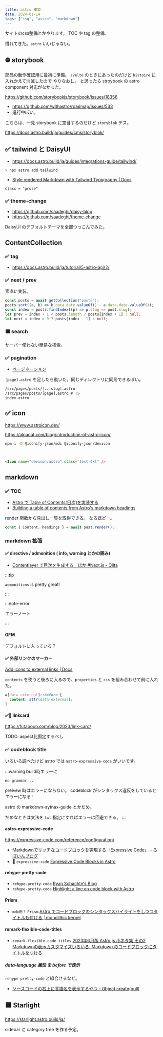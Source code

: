 ```yaml
---
title: astro 構築
date: 2024-01-14
tags: ["ssg", "astro", "markdown"]
---
```


サイトのcss整備とかやります。
TOC や tag の整備。

慣れてきた。`astro` いいじゃない。

## ⛔ storybook

部品の動作確認用に最初に準備。
`svelte` のときにあったのだけど `histoire` に入れかえて消滅したので やりなおし。
と思ったら stroybook の astro component 対応がなかった。

https://github.com/storybookjs/storybook/issues/18356

- https://github.com/withastro/roadmap/issues/533
- 進行中ぽい。

こちらは、一見 storybook に空目するのだけど `storyblok` デス。

https://docs.astro.build/ja/guides/cms/storyblok/

## ✅ tailwind と DaisyUI

- https://docs.astro.build/ja/guides/integrations-guide/tailwind/

```sh
> npx astro add tailwind
```

- [Style rendered Markdown with Tailwind Typography | Docs](https://docs.astro.build/en/recipes/tailwind-rendered-markdown/)

`class = "prose"`

### ✅ theme-change

- https://github.com/saadeghi/daisy-blog
- https://github.com/saadeghi/theme-change

DaisyUI のデフォルトテーマを全部つっこんでみた。

## ContentCollection

### ✅ tag

- https://docs.astro.build/ja/tutorial/5-astro-api/2/

### ✅ next / prev

素直に実装。

```ts title="タイトルだよー"
const posts = await getCollection("posts");
posts.sort((a, b) => b.data.date.valueOf() - a.data.date.valueOf());
const index = posts.findIndex((p) => p.slug == post.slug);
let prev = index + 1 < posts.length ? posts[index + 1] : null;
let next = index > 0 ? posts[index - 1] : null;
```

### 🟩 search

サーバー使わない簡易な検索。

### ✅ pagination

- [ページネーション](https://docs.astro.build/ja/core-concepts/routing/#%E3%83%9A%E3%83%BC%E3%82%B8%E3%83%8D%E3%83%BC%E3%82%B7%E3%83%A7%E3%83%B3)

`[page].astro` を足したら動いた。同じディレクトリに同居できるぽい。

```txt
/src/pages/posts/[...slug].astro
/src/pages/posts/[page].astro # 👈
index.astro
```

## ✅ icon

https://www.astroicon.dev/

https://alpacat.com/blog/introduction-of-astro-icon/

```sh
npm i -D @iconify-json/mdi @iconify-json/devicon
```

<br/>

```html title="mdx で Icon !"
<Icon name="devicon:astro" class="text-4xl" />
```

## markdown

### ✅ TOC

- [Astro で Table of Contents(目次)を実装する](https://egashira.dev/blog/astrojs-toc)
- [Building a table of contents from Astro&#39;s markdown headings](https://kld.dev/building-table-of-contents/)

render 関数から見出し一覧を取得できる。
なるほどー。

```ts
const { Content, headings } = await post.render();
```

### markdown 拡張

#### ✅ directive / admonition ( info, warning とかの囲み)

- [Contentlayer で目次を生成する　ほか #Next.js - Qiita](https://qiita.com/kedama-t/items/091ea23b8ae7f73595da)

:::tip

`admonitions` is pretty great!

:::

:::note-error

エラーノート

:::

#### GFM

デフォルトに入っている？

#### ✅ 外部リンクのマーカー

[Add icons to external links | Docs](https://docs.astro.build/en/recipes/external-links/)

`contents` を使うと後ろに入るので、`properties` と `css` を組み合わせて前に入れた。

```css title="css で前へ"
a[data-external]::before {
  content: attr(data-external);
}
```

#### ✅🚧 linkcard

https://futabooo.com/blog/2023/link-card/

TODO: aspect比固定するべし

### ✅ codeblock title

いろいろ調べたけど astro では `astro-expressive-code` がいいです。

:::warning build時エラーに

`no grammar...`

preivew 時はエラーにならない。
codeblock がシンタックス違反をしているとエラーになる！

astro の markdown-sytnax-guide とかだめ。

だめなときは文法を `txt` 指定にすればエラーは回避できる。
:::

#### astro-expressive-code

https://expressive-code.com/reference/configuration/

- [Markdownでリッチなコードブロックを実現する「Expressive Code」 - ろぼいんブログ](https://roboin.io/article/2023/12/16/how-to-use-expressive-code-in-markdown-and-astro/)
- 👀 `expressive-code` [Expressive Code Blocks in Astro](https://scottwillsey.com/astro-expressive-code/)

#### rehype-pretty-code

- `rehype-pretty-code` [Ryan Schachte&#39;s Blog](https://ryan-schachte.com/blog/fun_with_code_blocks/)
- `rehype-pretty-code` [Highlight a line on code block with Astro](https://sat0shi.dev/posts/highlight-line-on-codeblock-with-astro/)

#### Prism

- `mdx用？` `Prism` [Astro でコードブロックのシンタックスハイライトをしつつタイトルも付ける | monolithic kernel](https://blog.mono0x.net/2023/07/10/astro-syntax-highlight-with-title/)

#### remark-flexible-code-titles

- `remark-flexible-code-titles` [2023年6月版 Astro.js 小ネタ集 その2 Markdownの表示カスタマイズいろいろ. Markdown のコードブロックにタイトルをつける](https://zenn.dev/asopitech/articles/20230604-012854_1#3.-markdown-%E3%81%AE%E3%82%B3%E3%83%BC%E3%83%89%E3%83%96%E3%83%AD%E3%83%83%E3%82%AF%E3%81%AB%E3%82%BF%E3%82%A4%E3%83%88%E3%83%AB%E3%82%92%E3%81%A4%E3%81%91%E3%82%8B)

##### data-language 属性 を before で表示

`rehype-pretty-code` と組合せるなど。

- [ソースコードの右上に言語名を表示するやつ - Object.create(null)](https://susisu.hatenablog.com/entry/2017/08/06/235706)

## 🟩 Starlight

https://starlight.astro.build/ja/

sidebar に category tree を作る予定。
